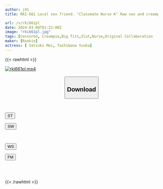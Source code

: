 ```yaml
---
author: j91
title: RKI-661 Local sex friend. "Classmate Nurse K" Raw sex and creampie in a private room with a big-breasted nurse who diagnoses today's physical condition inside her vagina! Mei Satsuki

url: /v/rki661pl
date: 2024-03-08T01:22:00Z
image: "rki661pl.jpg"
tags: [Censored, Creampie,Big Tits,Slut,Nurse,Original Collaboration	]
maker: [Rookie]
actress: [ Satsuki Mei, Tachibana Yuuka]
---
```



{{< rawhtml >}}

<div class="video" data-videoid="QJKXQgqWJdu067k">
    <a href="javascript:;">
        <img src="/v/rki661pl/rki661pl.jpg" width="WIDTH" height="HEIGHT" alt="rki661pl.mp4" loading="lazy">
    </a>
</div>

<script type="text/javascript" src="https://j91.asia/asset/on-demand-st.js"></script>

<br>
  <link rel="stylesheet" href="https://j91.asia/asset/bs5.css">
  
  <center>
  <button class="btn btn-primary" type="button" data-bs-toggle="collapse" data-bs-target=".multi-collapse" aria-expanded="false" aria-controls="multiCollapseExample1 multiCollapseExample2"><h2>Download</h2></button></center>
</p>
<div class="row">
  <div class="col">
    <div class="collapse multi-collapse" id="multiCollapseExample1">
      <div class="card card-body">
	      	      <br>
<div class="buttons">  
<p><a href="https://streamtape.to/v/QJKXQgqWJdu067k" target="_blank"><button class="btn-hover color-3"><i class="fa fa-download"></i> ST</button></a></p>
<p><a href="https://cdnwish.com/ffz0gli9vd81" target="_blank"><button class="btn-hover color-2"><i class="fa fa-download"></i> SW</button></a></p></div>
    </div>
  </div>
</div>
  <div class="col">
    <div class="collapse multi-collapse" id="multiCollapseExample2">
      <div class="card card-body">
	      <br>
<div class="buttons">
<p><a href="https://wolfstream.tv/elkjg94b6d9m"><button class="btn-hover color-9"><i class="fa fa-download"></i> WS</button></a></p>
<p><a href="https://filemoon.sx/d/d749odv31ltn"><button class="btn-hover color-8"><i class="fa fa-download"></i> FM</button></a></p></div>
<br><br>
      </div>
    </div>
  </div>
</div>

{{< /rawhtml >}}